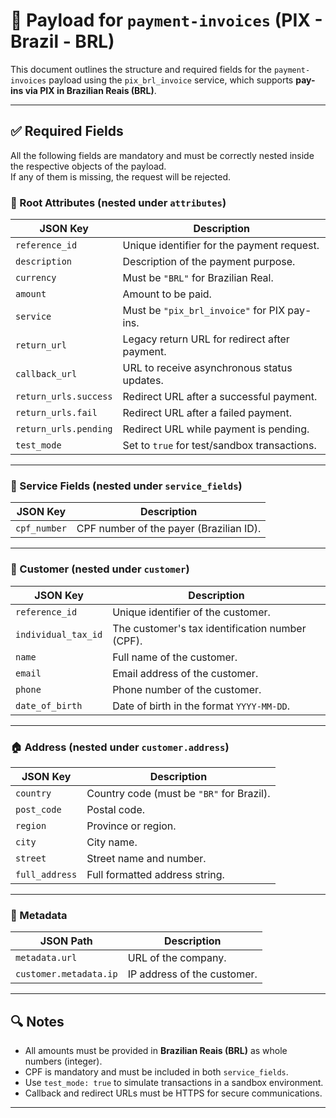 # 📄 Payload for `payment-invoices` (PIX - Brazil - BRL)

This document outlines the structure and required fields for the `payment-invoices` payload using the `pix_brl_invoice` service, which supports **pay-ins via PIX in Brazilian Reais (BRL)**.

---

## ✅ Required Fields

All the following fields are mandatory and must be correctly nested inside the respective objects of the payload.  
If any of them is missing, the request will be rejected.

### 🧾 Root Attributes (nested under `attributes`)

| JSON Key             | Description                                                                 |
|----------------------|-----------------------------------------------------------------------------|
| `reference_id`       | Unique identifier for the payment request.                                  |
| `description`        | Description of the payment purpose.                                         |
| `currency`           | Must be `"BRL"` for Brazilian Real.                                         |
| `amount`             | Amount to be paid.                                                          |
| `service`            | Must be `"pix_brl_invoice"` for PIX pay-ins.                                |
| `return_url`         | Legacy return URL for redirect after payment.                               |
| `callback_url`       | URL to receive asynchronous status updates.                                 |
| `return_urls.success`| Redirect URL after a successful payment.                                    |
| `return_urls.fail`   | Redirect URL after a failed payment.                                        |
| `return_urls.pending`| Redirect URL while payment is pending.                                      |
| `test_mode`          | Set to `true` for test/sandbox transactions.                                |

---

### 🔐 Service Fields (nested under `service_fields`)

| JSON Key      | Description                             |
|---------------|-----------------------------------------|
| `cpf_number`  | CPF number of the payer (Brazilian ID). |

---

### 👤 Customer (nested under `customer`)

| JSON Key             | Description                                                             |
|----------------------|-------------------------------------------------------------------------|
| `reference_id`       | Unique identifier of the customer.                                      |
| `individual_tax_id`  | The customer's tax identification number (CPF).                         |
| `name`               | Full name of the customer.                                              |
| `email`              | Email address of the customer.                                          |
| `phone`              | Phone number of the customer.                                           |
| `date_of_birth`      | Date of birth in the format `YYYY-MM-DD`.                               |

---

### 🏠 Address (nested under `customer.address`)

| JSON Key         | Description                                                                 |
|------------------|-----------------------------------------------------------------------------|
| `country`        | Country code (must be `"BR"` for Brazil).                                   |
| `post_code`      | Postal code.                                                                |
| `region`         | Province or region.                                                         |
| `city`           | City name.                                                                  |
| `street`         | Street name and number.                                                     |
| `full_address`   | Full formatted address string.                                              |

---

### 🧩 Metadata

| JSON Path                     | Description                                                   |
|-------------------------------|---------------------------------------------------------------|
| `metadata.url`                | URL of the company.                                           |
| `customer.metadata.ip`        | IP address of the customer.                                   |

---

## 🔍 Notes

- All amounts must be provided in **Brazilian Reais (BRL)** as whole numbers (integer).
- CPF is mandatory and must be included in both `service_fields`.
- Use `test_mode: true` to simulate transactions in a sandbox environment.
- Callback and redirect URLs must be HTTPS for secure communications.

---
